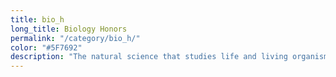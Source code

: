 ```yaml
---
title: bio_h
long_title: Biology Honors
permalink: "/category/bio_h/"
color: "#5F7692"
description: "The natural science that studies life and living organisms, including their physical structure, chemical processes, molecular interactions, physiological mechanisms, development and evolution."
---
```


